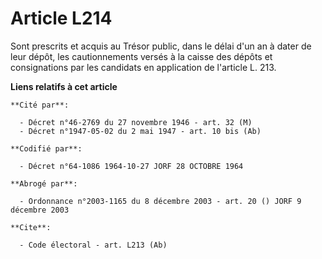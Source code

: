 # Article L214

Sont prescrits et acquis au Trésor public, dans le délai d'un an à dater de leur dépôt, les cautionnements versés à la caisse
des dépôts et consignations par les candidats en application de l'article L. 213.

**Liens relatifs à cet article**

	**Cité par**:

	  - Décret n°46-2769 du 27 novembre 1946 - art. 32 (M)
	  - Décret n°1947-05-02 du 2 mai 1947 - art. 10 bis (Ab)

	**Codifié par**:

	  - Décret n°64-1086 1964-10-27 JORF 28 OCTOBRE 1964

	**Abrogé par**:

	  - Ordonnance n°2003-1165 du 8 décembre 2003 - art. 20 () JORF 9 décembre 2003

	**Cite**:

	  - Code électoral - art. L213 (Ab)
